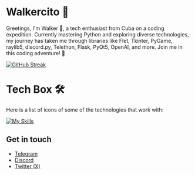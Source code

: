 # Walkercito 👋

Greetings, I'm Walker 🍉, a tech enthusiast from Cuba on a coding expedition. Currently mastering Python and exploring diverse technologies, my journey has taken me through libraries like Flet, Tkinter, PyGame, raylib5, discord.py, Telethon, Flask, PyQt5, OpenAI, and more. Join me in this coding adventure! 🚀

 
<a href="https://git.io/streak-stats"><img src="https://streak-stats.demolab.com?user=Walkercito&theme=cobalt&date_format=j%20M%5B%20Y%5D" alt="GitHub Streak" /></a>

 
# Tech Box 🛠️
Here is a list of icons of some of the technologies that work with:
 
[![My Skills](https://skillicons.dev/icons?i=vscode,blender,godot,cpp,py,cloudflare,discord,bots,replit,firebase,flask)](https://skillicons.dev)

## Get in touch

 - [Telegram](t.me/Walkercito)
 - [Discord](discordapp.com/users/457318022357712906)
 - [Twitter (X)](https://x.com/Walkercitodt?t=PtrOQhM_EtlqS3B4K5fkxw&s=09)
